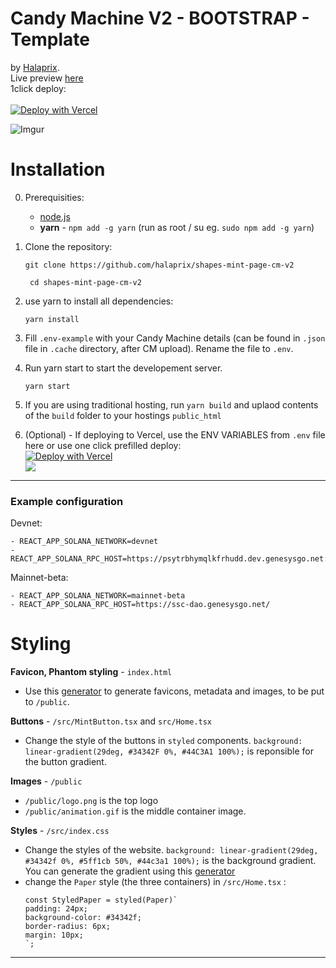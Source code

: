 # Candy Machine V2 - BOOTSTRAP - Template

by [Halaprix](https://twitter.com/halaprix).<br/>Live preview [here](https://vol2.shapes.ltd/)<br/>
1click deploy:<br/><br/>
[![Deploy with Vercel](https://vercel.com/button)](https://vercel.com/new/clone?repository-url=https%3A%2F%2Fgithub.com%2Fhalaprix%2Fshapes-mint-page-cm-v2&env=REACT_APP_CANDY_MACHINE_ID,REACT_APP_SOLANA_NETWORK,REACT_APP_SOLANA_RPC_HOST&envDescription=REACT_APP_CANDY_MACHINE_ID%20is%20the%20ID%20of%20your%20Candy%20Machine.%20REACT_APP_SOLANA_NETWORK%20is%20the%20network%20you%20deployed%20your%20CM%20%60devnet%60%20or%20%60mainnet-beta%60%20%20REACT_APP_SOLANA_RPC_HOST%20is%20the%20URL%20of%20the%20RPC%20you%20want%20to%20use%20eg%20%60https%3A%2F%2Fssc-dao.genesysgo.net%2F%20%60&project-name=candy-machine-v2-mint-web&repo-name=candy-machine-v2-mint-web&demo-title=Shapes%20V2&demo-description=Shapes%20VOL2%20mint%20website%20created%20using%20this%20repo.&demo-url=https%3A%2F%2Fvol2.shapes.ltd%2F)

![Imgur](https://i.imgur.com/i8DDwWp.png)

# Installation

0. Prerequisities:

   - [node.js](https://nodejs.org/en/download/)
   - **yarn** - `npm add -g yarn` (run as root / su eg. `sudo npm add -g yarn`)

1. Clone the repository:

   `git clone https://github.com/halaprix/shapes-mint-page-cm-v2`

   ` cd shapes-mint-page-cm-v2`

2. use yarn to install all dependencies:

   `yarn install`

3. Fill `.env-example` with your Candy Machine details (can be found in `.json` file in `.cache` directory, after CM upload). Rename the file to `.env`.

4. Run yarn start to start the developement server.

   `yarn start`

5. If you are using traditional hosting, run `yarn build` and uplaod contents of the `build` folder to your hostings `public_html`
6. (Optional) - If deploying to Vercel, use the ENV VARIABLES from `.env` file here or use one click prefilled deploy:<br/>[![Deploy with Vercel](https://vercel.com/button)](https://vercel.com/new/clone?repository-url=https%3A%2F%2Fgithub.com%2Fhalaprix%2Fshapes-mint-page-cm-v2&env=REACT_APP_CANDY_MACHINE_ID,REACT_APP_SOLANA_NETWORK,REACT_APP_SOLANA_RPC_HOST&envDescription=REACT_APP_CANDY_MACHINE_ID%20is%20the%20ID%20of%20your%20Candy%20Machine.%20REACT_APP_SOLANA_NETWORK%20is%20the%20network%20you%20deployed%20your%20CM%20%60devnet%60%20or%20%60mainnet-beta%60%20%20REACT_APP_SOLANA_RPC_HOST%20is%20the%20URL%20of%20the%20RPC%20you%20want%20to%20use%20eg%20%60https%3A%2F%2Fssc-dao.genesysgo.net%2F%20%60&project-name=candy-machine-v2-mint-web&repo-name=candy-machine-v2-mint-web&demo-title=Shapes%20V2&demo-description=Shapes%20VOL2%20mint%20website%20created%20using%20this%20repo.&demo-url=https%3A%2F%2Fvol2.shapes.ltd%2F)
   <br/> ![](https://i.imgur.com/x5mHNxV.png)

---

### Example configuration

Devnet:

```
- REACT_APP_SOLANA_NETWORK=devnet
- REACT_APP_SOLANA_RPC_HOST=https://psytrbhymqlkfrhudd.dev.genesysgo.net:8899/
```

Mainnet-beta:

```
- REACT_APP_SOLANA_NETWORK=mainnet-beta
- REACT_APP_SOLANA_RPC_HOST=https://ssc-dao.genesysgo.net/
```

# Styling

**Favicon, Phantom styling** - `index.html`<br/>

- Use this [generator](https://realfavicongenerator.net/) to generate favicons, metadata and images, to be put to `/public`.

**Buttons** - `/src/MintButton.tsx` and `src/Home.tsx`<br/>

- Change the style of the buttons in `styled` components. `background: linear-gradient(29deg, #34342F 0%, #44C3A1 100%);` is reponsible for the button gradient.

**Images** - `/public`<br/>

- `/public/logo.png` is the top logo
- `/public/animation.gif` is the middle container image.

**Styles** - `/src/index.css`<br/>

- Change the styles of the website. `background: linear-gradient(29deg, #34342f 0%, #5ff1cb 50%, #44c3a1 100%);` is the background gradient. You can generate the gradient using this [generator](https://cssgradient.io/)
- change the `Paper` style (the three containers) in `/src/Home.tsx` :
  ```
  const StyledPaper = styled(Paper)`
  padding: 24px;
  background-color: #34342f;
  border-radius: 6px;
  margin: 10px;
  `;
  ```

---